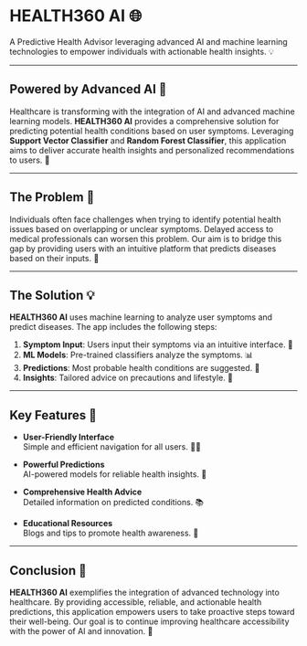 # HEALTH360 AI 🌐

A Predictive Health Advisor leveraging advanced AI and machine learning technologies to empower individuals with actionable health insights. 💡

---

## Powered by Advanced AI 🤖

Healthcare is transforming with the integration of AI and advanced machine learning models. **HEALTH360 AI** provides a comprehensive solution for predicting potential health conditions based on user symptoms. Leveraging **Support Vector Classifier** and **Random Forest Classifier**, this application aims to deliver accurate health insights and personalized recommendations to users. 🔬

---

## The Problem 🚨

Individuals often face challenges when trying to identify potential health issues based on overlapping or unclear symptoms. Delayed access to medical professionals can worsen this problem. Our aim is to bridge this gap by providing users with an intuitive platform that predicts diseases based on their inputs. 🤔

---

## The Solution 💡

**HEALTH360 AI** uses machine learning to analyze user symptoms and predict diseases. The app includes the following steps:

1. **Symptom Input**: Users input their symptoms via an intuitive interface. 📝
2. **ML Models**: Pre-trained classifiers analyze the symptoms. 📊
3. **Predictions**: Most probable health conditions are suggested. 🏥
4. **Insights**: Tailored advice on precautions and lifestyle. 💪

---

## Key Features 🔑

- **User-Friendly Interface**  
  Simple and efficient navigation for all users. 🧑‍💻

- **Powerful Predictions**  
  AI-powered models for reliable health insights. 🔮

- **Comprehensive Health Advice**  
  Detailed information on predicted conditions. 📚

- **Educational Resources**  
  Blogs and tips to promote health awareness. 🌱

---

## Conclusion 🎯

**HEALTH360 AI** exemplifies the integration of advanced technology into healthcare. By providing accessible, reliable, and actionable health predictions, this application empowers users to take proactive steps toward their well-being. Our goal is to continue improving healthcare accessibility with the power of AI and innovation. 🚀
